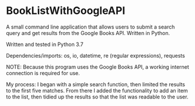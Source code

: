 # BookListWithGoogleAPI
A small command line application that allows users to submit a search query and get results from the Google Books API. Written in Python.

Written and tested in Python 3.7

Dependencies/imports: os, io, datetime, re (regular expressions), requests

NOTE: Because this program uses the Google Books API, a working internet connection is required for use.

My process: I began with a simple search function, then limited the results to the first five matches. From there I added the functionality to add an item to the list, then tidied up the results so that the list was readable to the user.
